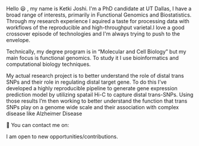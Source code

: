 
 Hello :smiley: , my name is Ketki Joshi. I'm a PhD candidate at UT Dallas, I have a broad range of interests, primarily in Functional Genomics and Biostatistics. Through my research experience I aquired a taste for processing data with workflows of the reproducible and high-throughput varietal.I love a good crossover episode of technologies and I'm always trying to push to the envelope. 

Technically, my degree program is in “Molecular and Cell Biology” but my main focus is functional genomics. To study it I use bioinformatics and computational biology techniques.

My actual research project is to better understand the role of distal trans SNPs and their role in regulating distal target gene. To do this I’ve developed a highly reproducible pipeline to generate gene expression prediction model by utilizing spatail Hi-C to capture distal trans-SNPs. Using those results I’m then working to better understand the function that trans SNPs play on a genome wide scale and their association with complex disease like Alzheimer Disease

📧 You can contact me on:

I am open to new opportunities/contributions.
